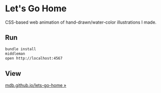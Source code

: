 # Let's Go Home

CSS-based web animation of hand-drawn/water-color illustrations I made.

## Run

```sh
bundle install
middleman
open http://localhost:4567
```

## View

[mdb.github.io/lets-go-home &raquo;](http://mdb.github.io/lets-go-home)
